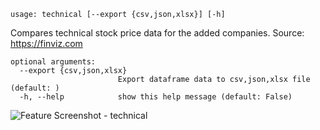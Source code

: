 ```text
usage: technical [--export {csv,json,xlsx}] [-h]
```

Compares technical stock price data for the added companies. Source: https://finviz.com

```
optional arguments:
  --export {csv,json,xlsx}
                        Export dataframe data to csv,json,xlsx file (default: )
  -h, --help            show this help message (default: False)
```
<img size="1400" alt="Feature Screenshot - technical" src="https://user-images.githubusercontent.com/85772166/142950572-1ae854e7-bbbb-460f-83c9-0fac7411e932.png">


